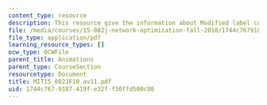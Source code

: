 ```yaml
---
content_type: resource
description: This resource give the information about Modified label correcting algorithm.
file: /media/courses/15-082j-network-optimization-fall-2010/1744c7679187419fe32ff30ffd500c80_MIT15_082JF10_av11.pdf
file_type: application/pdf
learning_resource_types: []
ocw_type: OCWFile
parent_title: Animations
parent_type: CourseSection
resourcetype: Document
title: MIT15_082JF10_av11.pdf
uid: 1744c767-9187-419f-e32f-f30ffd500c80
---
```

